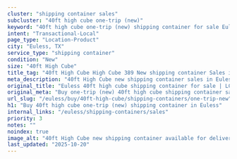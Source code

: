 ```yaml
---
cluster: "shipping container sales"
subcluster: "40ft high cube one-trip (new)"
keyword: "40ft high cube one-trip (new) shipping container for sale Euless, TX"
intent: "Transactional-Local"
page_type: "Location-Product"
city: "Euless, TX"
service_type: "shipping container"
condition: "New"
size: "40ft High Cube"
title_tag: "40ft High Cube High Cube 389 New shipping container Sales in Euless | LC Container"
meta_description: "40ft High Cube new shipping container sales in Euless. High cube containers with extra height. Fast delivery, competitive pricing. Serving shipping containers area. Quote ID: EJ2. Call (214) 524-4168 for your free quote today."
original_title: "Euless 40ft high cube shipping container for sale | LC"
original_meta: "Buy one-trip (new) 40ft high cube shipping container sale with local delivery in Euless, TX. LC Container — local Since 2003. Request a fast quote today."
url_slug: "/euless/buy/40ft-high-cube/shipping-containers/one-trip-new"
h1: "Buy 40ft high cube one-trip (new) shipping container in Euless"
internal_links: "/euless/shipping-containers/sales"
priority: 3
notes: ""
noindex: true
image_alt: "40ft High Cube new shipping container available for delivery in Euless"
last_updated: "2025-10-20"
---
```


<!-- TODO: Add unique city/inventory copy, images, and internal links here. -->
